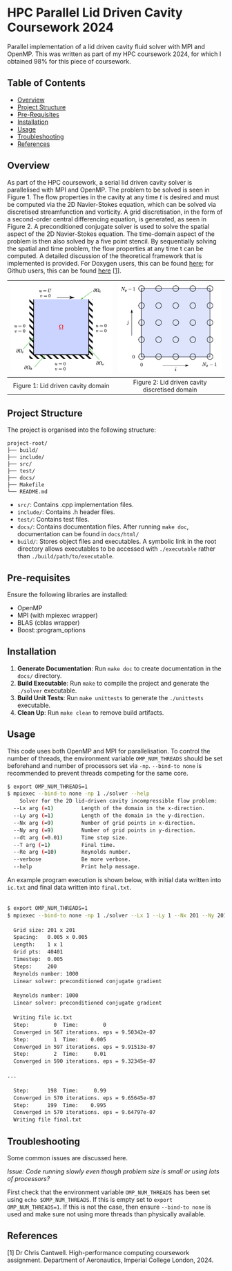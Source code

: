 # HPC Parallel Lid Driven Cavity Coursework 2024

Parallel implementation of a lid driven cavity fluid solver with MPI and OpenMP. This was written as part of my HPC coursework 2024, for which I obtained 98% for this piece of coursework.

## Table of Contents

- [Overview](#overview)
- [Project Structure](#project-structure)
- [Pre-Requisites](#pre-requisites)
- [Installation](#installation)
- [Usage](#usage)
- [Troubleshooting](#troubleshooting)
- [References](#references)

## Overview

As part of the HPC coursework, a serial lid driven cavity solver is parallelised with MPI and OpenMP. The problem to be solved is seen in Figure 1. The flow properties in the cavity at any time *t* is desired and must be computed via the 2D Navier-Stokes equation, which can be solved via discretised streamfunction and vorticity. A grid discretisation, in the form of a second-order central differencing equation, is generated, as seen in Figure 2. A preconditioned conjugate solver is used to solve the spatial aspect of the 2D Navier-Stokes equation. The time-domain aspect of the problem is then also solved by a five point stencil. By sequentially solving the spatial and time problem, the flow properties at any time t can be computed. A detailed discussion of the theoretical framework that is implemented is provided. For Doxygen users, this can be found [here](assignment.pdf); for Github users, this can be found [here](docs/assignment.pdf) [[1]](#references).

| ![Figure 1: Lid driven cavity domain](docs/domain.png) | ![Figure 2: Lid driven cavity discretised domain](docs/discreteDomain.png) |
|:--:|:--:|
| Figure 1: Lid driven cavity domain | Figure 2: Lid driven cavity discretised domain | 


## Project Structure

The project is organised into the following structure: 

```
project-root/
├── build/
├── include/
├── src/
├── test/
├── docs/
├── Makefile
└── README.md
```

- `src/`: Contains .cpp implementation files.
- `include/`: Contains .h header files.
- `test/`: Contains test files.
- `docs/`: Contains documentation files. After running `make doc`, documentation can be found in `docs/html/`
- `build/`: Stores object files and executables. A symbolic link in the root directory allows executables to be accessed with `./executable` rather than `./build/path/to/executable`.

## Pre-requisites

Ensure the following libraries are installed:

 - OpenMP
 - MPI (with mpiexec wrapper)
 - BLAS (cblas wrapper)
 - Boost::program_options

## Installation

1. **Generate Documentation**: Run `make doc` to create documentation in the `docs/` directory.
2. **Build Executable**: Run `make` to compile the project and generate the `./solver` executable.
3. **Build Unit Tests**: Run `make unittests` to generate the `./unittests` executable.
4. **Clean Up**: Run `make clean` to remove build artifacts.

## Usage

This code uses both OpenMP and MPI for parallelisation. To control the number of threads, the environment variable `OMP_NUM_THREADS` should be set beforehand and number of processors set via `-np`. `--bind-to none` is recommended to prevent threads competing for the same core.

```bash
$ export OMP_NUM_THREADS=1
$ mpiexec --bind-to none -np 1 ./solver --help
    Solver for the 2D lid-driven cavity incompressible flow problem:
  --Lx arg (=1)         Length of the domain in the x-direction.
  --Ly arg (=1)         Length of the domain in the y-direction.
  --Nx arg (=9)         Number of grid points in x-direction.
  --Ny arg (=9)         Number of grid points in y-direction.
  --dt arg (=0.01)      Time step size.
  --T arg (=1)          Final time.
  --Re arg (=10)        Reynolds number.
  --verbose             Be more verbose.
  --help                Print help message.
```

An example program execution is shown below, with initial data written into `ic.txt` and final data written into `final.txt`.

```bash

$ export OMP_NUM_THREADS=1
$ mpiexec --bind-to none -np 1 ./solver --Lx 1 --Ly 1 --Nx 201 --Ny 201 --Re 1000 --dt 0.005 --T 1

  Grid size: 201 x 201
  Spacing:   0.005 x 0.005
  Length:    1 x 1
  Grid pts:  40401
  Timestep:  0.005
  Steps:     200
  Reynolds number: 1000
  Linear solver: preconditioned conjugate gradient

  Reynolds number: 1000
  Linear solver: preconditioned conjugate gradient

  Writing file ic.txt
  Step:        0  Time:        0
  Converged in 567 iterations. eps = 9.50342e-07
  Step:        1  Time:    0.005
  Converged in 597 iterations. eps = 9.91513e-07
  Step:        2  Time:     0.01
  Converged in 590 iterations. eps = 9.32345e-07

...

  Step:      198  Time:     0.99
  Converged in 570 iterations. eps = 9.65645e-07
  Step:      199  Time:    0.995
  Converged in 570 iterations. eps = 9.64797e-07
  Writing file final.txt

```
## Troubleshooting

Some common issues are discussed here.

*Issue: Code running slowly even though problem size is small or using lots of processors?*

First check that the environment variable `OMP_NUM_THREADS` has been set using `echo $OMP_NUM_THREADS`. If this is empty set to `export OMP_NUM_THREADS=1`. If this is not the case, then ensure `--bind-to none` is used and make sure not using more threads than physically available.

## References

[1] Dr Chris Cantwell. High-performance computing coursework assignment. Department of Aeronautics, Imperial College London, 2024.